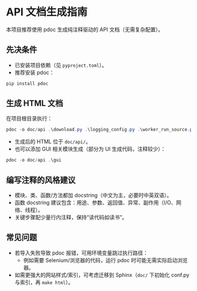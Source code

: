# API 文档生成指南

本项目推荐使用 pdoc 生成纯注释驱动的 API 文档（无需复杂配置）。

## 先决条件

- 已安装项目依赖（见 `pyproject.toml`）。
- 推荐安装 pdoc：

```powershell
pip install pdoc
```

## 生成 HTML 文档

在项目根目录执行：

```powershell
pdoc -o doc/api .\download.py .\logging_config.py .\worker_run_source.py .\main.py
```

- 生成后的 HTML 位于 `doc/api/`。
- 也可以添加 GUI 相关模块生成（部分为 UI 生成代码，注释较少）：

```powershell
pdoc -o doc/api .\gui
```

## 编写注释的风格建议

- 模块、类、函数/方法都加 docstring（中文为主，必要时中英双语）。
- 函数 docstring 建议包含：用途、参数、返回值、异常、副作用（I/O、网络、线程）。
- 关键步骤配少量行内注释，保持“读代码如读书”。

## 常见问题

- 若导入失败导致 pdoc 报错，可用环境变量跳过执行路径：
  - 例如需要 Selenium/浏览器的代码，运行 pdoc 时可能无需实际启动浏览器。
- 如需更强大的网站样式/索引，可考虑迁移到 Sphinx（`doc/` 下初始化 conf.py 与索引，再 `make html`）。
